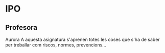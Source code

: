 # IPO
## Profesora
Aurora
A aquesta asignatura s'aprenen totes les coses que s'ha de saber per treballar com riscos, normes, prevencions...